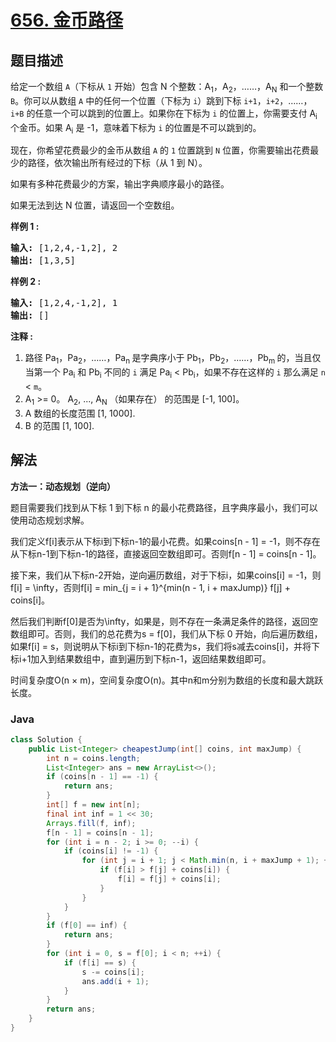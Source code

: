 # [656. 金币路径](https://leetcode.cn/problems/coin-path)

## 题目描述

<p>给定一个数组 <code>A</code>（下标从 <code>1</code> 开始）包含 N 个整数：A<sub>1</sub>，A<sub>2</sub>，&hellip;&hellip;，A<sub>N</sub>&nbsp;和一个整数 <code>B</code>。你可以从数组 <code>A</code> 中的任何一个位置（下标为 <code>i</code>）跳到下标&nbsp;<code>i+1</code>，<code>i+2</code>，&hellip;&hellip;，<code>i+B</code>&nbsp;的任意一个可以跳到的位置上。如果你在下标为 <code>i</code> 的位置上，你需要支付 A<sub>i</sub> 个金币。如果 A<sub>i</sub> 是 -1，意味着下标为 <code>i</code> 的位置是不可以跳到的。</p>

<p>现在，你希望花费最少的金币从数组 <code>A</code> 的 <code>1</code> 位置跳到&nbsp;<code>N</code> 位置，你需要输出花费最少的路径，依次输出所有经过的下标（从 1 到 N）。</p>

<p>如果有多种花费最少的方案，输出字典顺序最小的路径。</p>

<p>如果无法到达 N 位置，请返回一个空数组。</p>

<p><strong>样例 1 :</strong></p>

<pre><strong>输入:</strong> [1,2,4,-1,2], 2
<strong>输出:</strong> [1,3,5]
</pre>

<p><strong>样例 2 :</strong></p>

<pre><strong>输入:</strong> [1,2,4,-1,2], 1
<strong>输出:</strong> []
</pre>

<p><strong>注释 :</strong></p>

<ol>
	<li>路径 Pa<sub>1</sub>，Pa<sub>2</sub>，&hellip;&hellip;，Pa<sub>n&nbsp;</sub>是字典序小于 Pb<sub>1</sub>，Pb<sub>2</sub>，&hellip;&hellip;，Pb<sub>m&nbsp;</sub>的，当且仅当第一个 Pa<sub>i</sub> 和 Pb<sub>i</sub> 不同的 <code>i</code> 满足 Pa<sub>i</sub> &lt; Pb<sub>i</sub>，如果不存在这样的 <code>i</code> 那么满足 <code>n</code> &lt; <code>m</code>。</li>
	<li>A<sub>1</sub> &gt;= 0。&nbsp;A<sub>2</sub>, ..., A<sub>N</sub>&nbsp;（如果存在）&nbsp;的范围是 [-1, 100]。</li>
	<li>A 数组的长度范围 [1, 1000].</li>
	<li>B 的范围&nbsp;[1, 100].</li>
</ol>

## 解法

**方法一：动态规划（逆向）**

题目需要我们找到从下标 1 到下标 n 的最小花费路径，且字典序最小，我们可以使用动态规划求解。

我们定义f[i]表示从下标i到下标n-1的最小花费。如果coins[n - 1] = -1，则不存在从下标n-1到下标n-1的路径，直接返回空数组即可。否则f[n - 1] = coins[n - 1]。

接下来，我们从下标n-2开始，逆向遍历数组，对于下标i，如果coins[i] = -1，则f[i] = \infty，否则f[i] = min_{j = i + 1}^{min(n - 1, i + maxJump)} f[j] + coins[i]。

然后我们判断f[0]是否为\infty，如果是，则不存在一条满足条件的路径，返回空数组即可。否则，我们的总花费为s = f[0]，我们从下标 0 开始，向后遍历数组，如果f[i] = s，则说明从下标i到下标n-1的花费为s，我们将s减去coins[i]，并将下标i+1加入到结果数组中，直到遍历到下标n-1，返回结果数组即可。

时间复杂度O(n × m)，空间复杂度O(n)。其中n和m分别为数组的长度和最大跳跃长度。

### **Java**

```java
class Solution {
    public List<Integer> cheapestJump(int[] coins, int maxJump) {
        int n = coins.length;
        List<Integer> ans = new ArrayList<>();
        if (coins[n - 1] == -1) {
            return ans;
        }
        int[] f = new int[n];
        final int inf = 1 << 30;
        Arrays.fill(f, inf);
        f[n - 1] = coins[n - 1];
        for (int i = n - 2; i >= 0; --i) {
            if (coins[i] != -1) {
                for (int j = i + 1; j < Math.min(n, i + maxJump + 1); ++j) {
                    if (f[i] > f[j] + coins[i]) {
                        f[i] = f[j] + coins[i];
                    }
                }
            }
        }
        if (f[0] == inf) {
            return ans;
        }
        for (int i = 0, s = f[0]; i < n; ++i) {
            if (f[i] == s) {
                s -= coins[i];
                ans.add(i + 1);
            }
        }
        return ans;
    }
}
```
